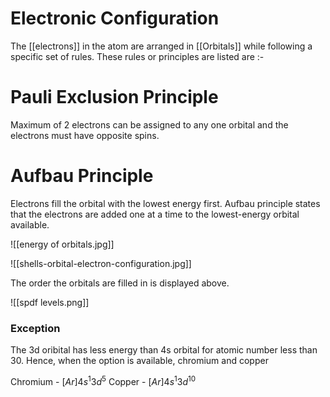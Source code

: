 # Electronic Configuration

The [[electrons]] in the atom are arranged in [[Orbitals]] while following a specific set of rules. These rules or principles are listed are :-

# Pauli Exclusion Principle
Maximum of 2 electrons can be assigned to any one orbital and the electrons must have opposite spins.
# Aufbau Principle
Electrons fill the orbital with the lowest energy first. Aufbau principle states that the electrons are added one at a time to the lowest-energy orbital available.

![[energy of orbitals.jpg]]

![[shells-orbital-electron-configuration.jpg]]

The order the orbitals are filled in is displayed above.

![[spdf levels.png]]



### Exception

The 3d oribital has less energy than 4s orbital for atomic number less than 30. Hence, when the option is available, chromium and copper

Chromium - ${[Ar] 4s^1 3d^5}$
Copper - ${[Ar] 4s^1 3d^{10}}$